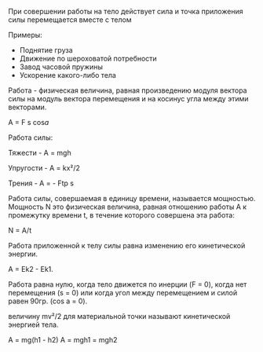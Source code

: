 
При совершении работы на тело действует сила и точка приложения силы перемещается вместе с телом

Примеры:

- Поднятие груза
- Движение по шероховатой потребности
- Завод часовой пружины
- Ускорение какого-либо тела

Работа - физическая величина, равная произведению модуля вектора силы на модуль вектора перемещения и на косинус угла между этими векторами.

A = F s cos*a*

Работа силы:

Тяжести - A = mgh

Упругости - A = kx²/2

Трения - A = - Ftp s


Работа силы, совершаемая в единицу времени, называется мощностью. Мощность N это физическая величина, равная отношению работы A к промежутку времени t, в течение которого совершена эта работа:

N = A/t


Работа приложенной к телу силы равна изменению его кинетической энергии.

A = Ek2 - Ek1.


Работа равна нулю, когда тело движется по инерции (F = 0), когда нет перемещения (s = 0) или когда угол между перемещением и силой равен 90гр. (cos a = 0).

величину mv²/2 для материальной точки называют кинетической энергией тела.

A = mg(h1 - h2)
A = mgh1 = mgh2


